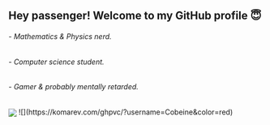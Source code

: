 ## Hey passenger! Welcome to my GitHub profile 😇

###### - Mathematics & Physics nerd.
###### - Computer science student.
###### - Gamer & probably mentally retarded.

<img align="center" src="https://github-readme-streak-stats.herokuapp.com/?user=cobeine" />
![](https://komarev.com/ghpvc/?username=Cobeine&color=red)
